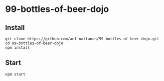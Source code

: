 # 99-bottles-of-beer-dojo
## Install

```
git clone https://github.com/aef-nattanon/99-bottles-of-beer-dojo.git
cd 99-bottles-of-beer-dojo
npm install
```

## Start
```
npm start
```